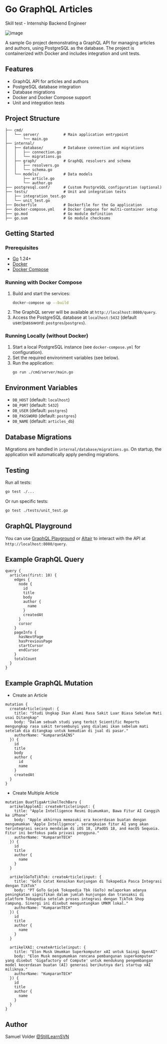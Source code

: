 # Go GraphQL Articles 
 Skill test - Internship Backend Engineer

 ![image](https://miro.medium.com/v2/resize:fit:1100/format:webp/1*9aXf_XFjX4PTX7PYi0U8ng.png)

A sample Go project demonstrating a GraphQL API for managing articles and authors, using PostgreSQL as the database. The project is containerized with Docker and includes integration and unit tests.

## Features

- GraphQL API for articles and authors
- PostgreSQL database integration
- Database migrations
- Docker and Docker Compose support
- Unit and integration tests

## Project Structure

```
├── cmd/
│   └── server/           # Main application entrypoint
│       └── main.go
├── internal/
│   ├── database/         # Database connection and migrations
│   │   ├── connection.go
│   │   └── migrations.go
│   ├── graph/            # GraphQL resolvers and schema
│   │   ├── resolvers.go
│   │   └── schema.go
│   └── models/           # Data models
│       ├── article.go
│       └── author.go
├── postgresql.conf/      # Custom PostgreSQL configuration (optional)
├── tests/                # Unit and integration tests
│   ├── integration_test.go
│   └── unit_test.go
├── Dockerfile            # Dockerfile for the Go application
├── docker-compose.yml    # Docker Compose for multi-container setup
├── go.mod                # Go module definition
├── go.sum                # Go module checksums
```

## Getting Started

### Prerequisites
- [Go](https://golang.org/dl/) 1.24+
- [Docker](https://www.docker.com/get-started)
- [Docker Compose](https://docs.docker.com/compose/)

### Running with Docker Compose

1. Build and start the services:
   ```bash
   docker-compose up --build
   ```
2. The GraphQL server will be available at `http://localhost:8080/query`.
3. Access the PostgreSQL database at `localhost:5432` (default user/password: `postgres`/`postgres`).

### Running Locally (without Docker)

1. Start a local PostgreSQL instance (see `docker-compose.yml` for configuration).
2. Set the required environment variables (see below).
3. Run the application:
   ```bash
   go run ./cmd/server/main.go
   ```

## Environment Variables

- `DB_HOST` (default: `localhost`)
- `DB_PORT` (default: `5432`)
- `DB_USER` (default: `postgres`)
- `DB_PASSWORD` (default: `postgres`)
- `DB_NAME` (default: `articles_db`)

## Database Migrations

Migrations are handled in `internal/database/migrations.go`. On startup, the application will automatically apply pending migrations.

## Testing

Run all tests:
```bash
go test ./...
```

Or run specific tests:
```bash
go test ./tests/unit_test.go
```

## GraphQL Playground

You can use [GraphQL Playground](https://github.com/graphql/graphql-playground) or [Altair](https://altair.sirmuel.design/) to interact with the API at `http://localhost:8080/query`.

## Example GraphQL Query

```
query {
  articles(first: 10) {
    edges {
      node {
        id
        title
        body
        author {
          name
        }
        createdAt
      }
      cursor
    }
    pageInfo {
      hasNextPage
      hasPreviousPage
      startCursor
      endCursor
    }
    totalCount
  }
}
```

## Example GraphQL Mutation
- Create an Article
```
mutation {
  createArticle(input: {
    title: "Studi Ungkap Ikan Alami Rasa Sakit Luar Biasa Sebelum Mati usai Ditangkap"
    body: "Dalam sebuah studi yang terbit Scientific Reports mengungkap rasa sakit tersembunyi yang dialami ikan sebelum mati setelah dia ditangkap untuk kemudian di jual di pasar."
    authorName: "kumparanSAINS"
  }) {
    id
    title
    body
    author {
      id
      name
    }
    createdAt
  }
}
```

- Create Multiple Article
```
mutation BuatTigaArtikelTechBaru {
  artikelAppleAI: createArticle(input: {
    title: "Apple Intelligence Resmi Diumumkan, Bawa Fitur AI Canggih ke iPhone"
    body: "Apple akhirnya memasuki era kecerdasan buatan dengan mengumumkan 'Apple Intelligence', serangkaian fitur AI yang akan terintegrasi secara mendalam di iOS 18, iPadOS 18, and macOS Sequoia. Fitur ini berfokus pada privasi pengguna."
    authorName: "KumparanTECH"
  }) {
    id
    title
    author {
      name
    }
  }
  
  artikelGoToTikTok: createArticle(input: {
    title: "GoTo Catat Kenaikan Kunjungan di Tokopedia Pasca Integrasi dengan TikTok"
    body: "PT GoTo Gojek Tokopedia Tbk (GoTo) melaporkan adanya peningkatan signifikan dalam jumlah kunjungan dan transaksi di platform Tokopedia setelah proses integrasi dengan TikTok Shop rampung. Sinergi ini disebut menguntungkan UMKM lokal."
    authorName: "KumparanTECH"
  }) {
    id
    title
    author {
      name
    }
  }
  
  artikelXAI: createArticle(input: {
    title: "Elon Musk Umumkan Superkomputer xAI untuk Saingi OpenAI"
    body: "Elon Musk mengumumkan rencana pembangunan superkomputer yang disebut 'Gigafactory of Compute' untuk mendukung pengembangan model kecerdasan buatan (AI) generasi berikutnya dari startup xAI miliknya."
    authorName: "KumparanTECH"
  }) {
    id
    title
    author {
      name
    }
  }
}
```

## Author
Samuel Volder [@StillLearnSVN](https://github.com/StillLearnSVN)
